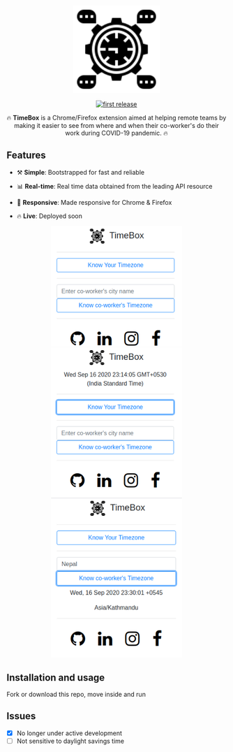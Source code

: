 <!---  LOGO   -->
<div align="center">
  <p>
  <img src="./images/clock.png" width="200"/>
  </p>
  
  <!---  SHIELDS   -->
  <p>
    <a href="https://github.com/anuragbhu/TimeBox">
      <img alt="first release" src="https://img.shields.io/badge/release-v1.0-brightgreen.svg" />
    </a>
  </p>
  
  🔥 **TimeBox**  is a Chrome/Firefox extension aimed at helping remote teams by making it easier to see from where and when their co-worker's do their work during   COVID-19 pandemic. 🔥
  
  </div>
  
  ## Features

- ⚒️ **Simple**: Bootstrapped for fast and reliable

- 📊 **Real-time**: Real time data obtained from the leading API resource 

- 📱 **Responsive**: Made responsive for Chrome & Firefox 

- 🔥 **Live**: Deployed soon

<!---  SCREENSHOOT   -->
<div align="center">
    <img src="./images/Screenshot_1.png" width="300"/><br>
    <img src="./images/Screenshot_2.png" width="300"/><br>
    <img src="./images/Screenshot_3.png" width="300"/>
</div>

## Installation and usage
Fork or download this repo, move inside and run

## Issues
- [x] No longer under active development
- [ ] Not sensitive to daylight savings time
